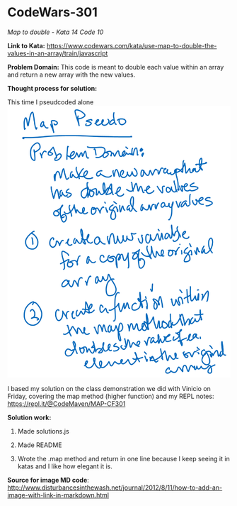 # CodeWars-301
*Map to double - Kata 14 Code 10*

**Link to Kata:** 
https://www.codewars.com/kata/use-map-to-double-the-values-in-an-array/train/javascript

**Problem Domain:** This code is meant to double each value within an array and return a new array with the new values.

**Thought process for solution:**

This time I pseudcoded alone
![Pseudo Code Whiteboard](Map_Pseudo.jpg.png)

I based my solution on the class demonstration we did with Vinicio on Friday, covering the map method (higher function) and my REPL notes: https://repl.it/@CodeMaven/MAP-CF301 

**Solution work:**
1. Made solutions.js

2. Made README

3. Wrote the .map method and return in one line because I keep seeing it in katas and I like how elegant it is. 

**Source for image MD code**: http://www.disturbancesinthewash.net/journal/2012/8/11/how-to-add-an-image-with-link-in-markdown.html
